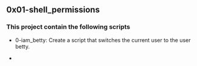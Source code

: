 ## 0x01-shell_permissions

### This project contain the following scripts

* 0-iam_betty: Create a script that switches the current user to the user betty.

* 

